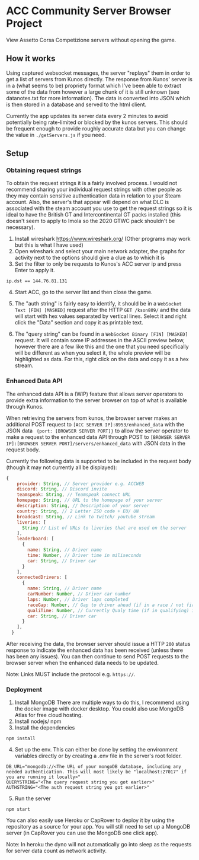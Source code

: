 # ACC Community Server Browser Project
View Assetto Corsa Competizione servers without opening the game.

## How it works
Using captured websocket messages, the server "replays" them in order to get a list of servers from Kunos directly. The response from Kunos' server is in a (what seems to be) propriety format which I've been able to extract some of the data from however a large chunk of it is still unknown (see datanotes.txt for more information). The data is converted into JSON which is then stored in a database and served to the html client.

Currently the app updates its server data every 2 minutes to avoid potentially being rate-limited or blocked by the kunos servers. This should be frequent enough to provide roughly accurate data but you can change the value in `./getServers.js` if you need.
## Setup
### Obtaining request strings
To obtain the request strings it is a fairly involved process. I would not recommend sharing your individual request strings with other people as they may contain sensitive authentication data in relation to your Steam account. Also, the server's that appear will depend on what DLC is associated with the steam account you use to get the request strings so it is ideal to have the British GT and Intercontinental GT packs installed (this doesn't seem to apply to Imola so the 2020 GTWC pack shouldn't be necessary).
1. Install wireshark https://www.wireshark.org/ (Other programs may work but this is what I have used)
2. Open wireshark and select your main network adapter, the graphs for activity next to the options should give a clue as to which it is
3. Set the filter to only be requests to Kunos's ACC server ip and press Enter to apply it.
``` 
ip.dst == 144.76.81.131
```
4. Start ACC, go to the server list and then close the game.

5. The "auth string" is fairly easy to identify, it should be in a `WebSocket Text [FIN] [MASKED]` request after the HTTP `GET /kson809/` and the data will start with hex values separated by vertical lines. Select it and right click the "Data" section and copy it as printable text.

6. The "query string" can be found in a `WebSocket Binary [FIN] [MASKED]` request. It will contain some IP addresses in the ASCII preview below, however there are a few like this and the one that you need specifically will be different as when you select it, the whole preview will be highlighted as data. For this, right click on the data and copy it as a hex stream.

### Enhanced Data API
The enhanced data API is a (WIP) feature that allows server operators to provide extra information to the server browser on top of what is available through Kunos. 

When retrieving the servers from kunos, the browser server makes an additional POST request to `[ACC SERVER IP]:8953/enhanced_data` with the JSON data ``` {port: [BROWSER SERVER PORT]}``` to allow the server operator to make a request to the enhanced data API through POST to `[BROWSER SERVER IP]:[BROWSER SERVER PORT]/servers/enhanced_data` with JSON data in the request body.

Currently the following data is supported to be included in the request body (though it may not currently all be displayed):
```js
{
    provider: String, // Server provider e.g. ACCWEB
    discord: String, // Discord invite
    teamspeak: String, // Teamspeak connect URL
    homepage: String, // URL to the homepage of your server
    description: String, // Description of your server
    country: String, // 2 Letter ISO code + EU/ UN
    broadcast: String, // Link to twitch/ youtube stream
    liveries: [
      String // List of URLs to liveries that are used on the server
    ],
    leaderboard: [
      {
        name: String, // Driver name
        time: Number, // Driver time in miliseconds
        car: String, // Driver car
      }
    ],
    connectedDrivers: [
      {
        name: String, // Driver name
        carNumber: Number, // Driver car number
        laps: Number, // Driver laps completed
        raceGap: Number, // Gap to driver ahead (if in a race / not first) in miliseconds
        qualiTime: Number, // Currently Qualy time (if in qualifying) in miliseconds
        car: String, // Driver car
      }
    ],
  }
```
After receiving the data, the browser server should issue a HTTP `200` status response to indicate the enhanced data has been received (unless there has been any issues). You can then continue to send POST requests to the browser server when the enhanced data needs to be updated.

Note: Links MUST include the protocol e.g. `https://`.

### Deployment
1. Install MongoDB
There are multiple ways to do this, I recommend using the docker image with docker desktop. You could also use MongoDB Atlas for free cloud hosting.
2. Install nodejs/ npm
3. Install the dependencies
```
npm install
```
4. Set up the env. This can either be done by setting the environment variables directly or by creating a .env file in the server's root folder.
```
DB_URL="mongodb://<The URL of your mongoDB database, including any needed authentication. This will most likely be "localhost:27017" if you are running it locally>"
QUERYSTRING="<The query request string you got earlier>"
AUTHSTRING="<The auth request string you got earlier>"
```
5. Run the server
```
npm start
```

You can also easily use Heroku or CapRover to deploy it by using the repository as a source for your app. You will still need to set up a MongoDB server (in CapRover you can use the MongoDB one click app).

Note: In heroku the dyno will not automatically go into sleep as the requests for server data count as network activity.